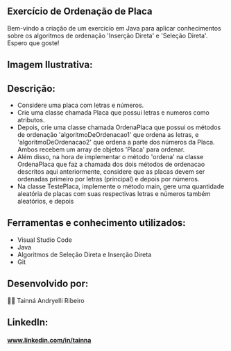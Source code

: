 ## Exercício de Ordenação de Placa

Bem-vindo a criação de um exercício em Java para aplicar conhecimentos sobre os algoritmos de ordenação 'Inserção Direta' e 'Seleção Direta'. Espero que goste!

## Imagem Ilustrativa:

## Descrição:

- Considere uma placa com letras e números.
- Crie uma classe chamada Placa que possui letras e numeros como atributos.
- Depois, crie uma classe chamada OrdenaPlaca que possui os métodos de ordenação 'algoritmoDeOrdenacao1' que ordena as letras, e 'algoritmoDeOrdenacao2' que ordena a parte dos números da Placa. Ambos recebem um array de objetos 'Placa' para ordenar.
- Além disso, na hora de implementar o método 'ordena' na classe OrdenaPlaca que faz a chamada dos dois métodos de ordenacao descritos aqui anteriormente, considere que as placas devem ser ordenadas primeiro por letras (principal) e depois por números.
- Na classe TestePlaca, implemente o método main, gere uma quantidade aleatória de placas com suas respectivas letras e números também aleatórios, e depois

## Ferramentas e conhecimento utilizados:

- Visual Studio Code
- Java
- Algoritmos de Seleção Direta e Inserção Direta
- Git

## Desenvolvido por:

👩‍💻 Tainná Andryelli Ribeiro

## LinkedIn:

#### www.linkedin.com/in/tainna
